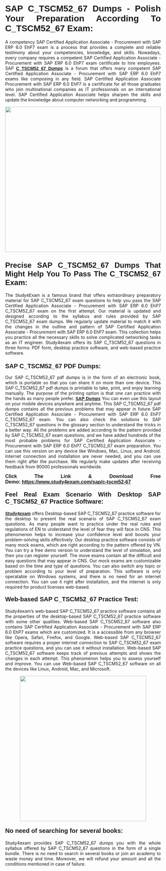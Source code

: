 <h1 style="text-align: justify;"><strong><span style="font-family:Lucida Sans Unicode,Lucida Grande,sans-serif;">SAP C_TSCM52_67 Dumps - Polish Your Preparation According To C_TSCM52_67 Exam:</span></strong></h1>

<p style="text-align: justify;">A competency SAP Certified Application Associate - Procurement with SAP ERP 6.0 EhP7 exam is a process that provides a complete and reliable testimony about your competencies, knowledge, and skills. Nowadays, every company requires a competent SAP Certified Application Associate - Procurement with SAP ERP 6.0 EhP7 exam certificate to hire employees. SAP <a href="https://www.study4exam.com/sap/c-tscm52-67-valid-dumps"><span style="font-family:Verdana,Geneva,sans-serif;"><strong>C_TSCM52_67 Dumps</strong></span></a> is a forum that offers many competent SAP Certified Application Associate - Procurement with SAP ERP 6.0 EhP7 exams like composing in any field. SAP Certified Application Associate Procurement with SAP ERP 6.0 EhP7 is a certificate for all those graduates who join multinational companies as IT professionals on an international level. SAP Certified Application Associate helps sharpen the skills and update the knowledge about computer networking and programming.</p>

<p style="text-align: justify;"><a href="https://www.study4exam.com/sap/c-tscm52-67"><img alt="" src="https://www.thequestionanswers.com/wp-content/uploads/2022/06/S4E-Cert-Exams-Questions-Banner.webp" style="width: 100%; height: 470px;" /></a></p>

<h2 style="text-align: justify;"><span style="font-family:Lucida Sans Unicode,Lucida Grande,sans-serif;"><strong><span style="font-size:24px;">Precise SAP C_TSCM52_67 Dumps That Might Help You To Pass The C_TSCM52_67 Exam:</span></strong></span></h2>

<p style="text-align: justify;">The <span style="font-family:Lucida Sans Unicode,Lucida Grande,sans-serif;">Study4Exam</span> is a famous brand that offers extraordinary preparatory material for SAP C_TSCM52_67 exam questions to help you pass the SAP Certified Application Associate - Procurement with SAP ERP 6.0 EhP7 C_TSCM52_67 exam on the first attempt. Our material is updated and designed according to the syllabus and rules provided by SAP C_TSCM52_67 exam dumps. We regularly update material to match it with the changes in the outline and pattern of SAP Certified Application Associate - Procurement with SAP ERP 6.0 EhP7 exam. This collection helps you practice all the necessary skills to solve complicated networking tasks as an IT engineer. Study4exam offers its SAP C_TSCM52_67 questions in three forms: PDF form, desktop practice software, and web-based practice software. </p>

<h3 style="text-align: justify;"><strong><span style="font-size:20px;"><span style="font-family:Lucida Sans Unicode,Lucida Grande,sans-serif;">SAP C_TSCM52_67 PDF Dumps:</span></span></strong></h3>

<p style="text-align: justify;">Our SAP C_TSCM52_67 pdf dumps is in the form of an electronic book, which is portable so that you can share it on more than one device. This SAP C_TSCM52_67 pdf dumps is printable to take, print, and enjoy learning manually. The purpose of the printing option is that one can practice with the hands as many people prefer. <a href="https://www.study4exam.com/sap-exams"><span style="font-family:Lucida Sans Unicode,Lucida Grande,sans-serif;"><strong>SAP Dumps</strong></span></a> You can even use this layout on your mobile devices anywhere and anytime. This SAP C_TSCM52_67 pdf dumps contains all the previous problems that may appear in future SAP Certified Application Associate - Procurement with SAP ERP 6.0 EhP7 C_TSCM52_67 exam. You can also check the solutions to SAP C_TSCM52_67 questions in the glossary section to understand the tricks in a better way. All the problems are added according to the pattern provided by SAP C_TSCM52_67 exam questions, and we have added hundreds of the most probable problems for SAP Certified Application Associate - Procurement with SAP ERP 6.0 EhP7 C_TSCM52_67 exam preparation. You can use this version on any device like Windows, Mac, Linux, and Android. Internet connection and installation are never needed, and you can use them right after the purchase. We regularly make updates after receiving feedback from 90000 professionals worldwide.</p>

<p style="text-align: justify;"><span style="font-family:Lucida Sans Unicode,Lucida Grande,sans-serif;"><strong><span style="font-size:16px;">Click The Link & Download Free Demo:</span></strong></span> <strong><span style="font-family:Lucida Sans Unicode,Lucida Grande,sans-serif;"><span style="font-size:16px;"><a href="https://www.study4exam.com/sap/c-tscm52-67">https://www.study4exam.com/sap/c-tscm52-67</a></span></span></strong></p>

<h4 style="text-align: justify;"><strong><span style="font-family:Lucida Sans Unicode,Lucida Grande,sans-serif;"><span style="font-size:20px;">Feel Real Exam Scenario With Desktop SAP C_TSCM52_67 Practice Software:</span></span></strong></h4>

<p style="text-align: justify;"><a href="https://www.study4exam.com/"><span style="font-family:Verdana,Geneva,sans-serif;"><strong>Study4exam</strong></span></a> offers Desktop-based SAP C_TSCM52_67 practice software for the desktop to present the real scenario of SAP C_TSCM52_67 exam questions. As many people want to practice under the real rules and regulations of EN to understand the level of fear they will face in CNS. This phenomenon helps to increase your confidence level and boosts your problem-solving skills effectively. Our desktop practice software consists of many mock exams, which are right according to the pattern offered by VN. You can try a free demo version to understand the level of simulation, and then you can register yourself. The move exams contain all the difficult and easy questions that may appear in CNS. Our mock exams are customizable based on the time and type of questions. You can also switch any topic or problem according to your level of preparation. This software is only operatable on Windows systems, and there is no need for an internet connection. You can use it right after installation, and the internet is only required for product licenses web-based. </p>

<h4 style="text-align: justify;"><span style="font-family:Lucida Sans Unicode,Lucida Grande,sans-serif;"><strong><span style="font-size:20px;">Web-based SAP C_TSCM52_67 Practice Test:</span></strong></span></h4>

<p style="text-align: justify;">Study4exam’s web-based SAP C_TSCM52_67 practice software contains all the properties of the desktop-based SAP C_TSCM52_67 practice software with some other qualities. Web-based SAP C_TSCM52_67 software also contains SAP Certified Application Associate - Procurement with SAP ERP 6.0 EhP7 exams which are customized. It is a accessible from any browser like Opera, Safari, Firefox, and Google. Web-based SAP C_TSCM52_67 software requires a proper internet connection to SAP C_TSCM52_67 exam practice questions, and you can use it without installation. Web-based SAP C_TSCM52_67 software keeps track of previous attempts and shows the changes in each attempt. This phenomenon helps you to assess yourself and improve. You can use Web-based SAP C_TSCM52_67 software on all the devices like Linux, Android, Mac, and Microsoft.</p>

<p style="text-align: center;"><a href="https://www.study4exam.com/sap/c-tscm52-67"><img alt="" src="https://www.thequestionanswers.com/wp-content/uploads/2022/06/S4E-Cert-Exams-Questions-Discount-Banner.webp" style="width: 90%; height: 470px;" /></a></p>

<h4 style="text-align: justify;"><span style="font-family:Lucida Sans Unicode,Lucida Grande,sans-serif;"><strong><span style="font-size:20px;">No need of searching for several books:</span></strong></span></h4>

<p style="text-align: justify;">Study4exam provides SAP C_TSCM52_67 dumps you with the whole syllabus offered by SAP C_TSCM52_67 questions in the form of a single bundle. There is no need to search in several books or join an academy to waste money and time. Moreover, we will refund your amount and all the conditions mentioned in case of failure.</p>
